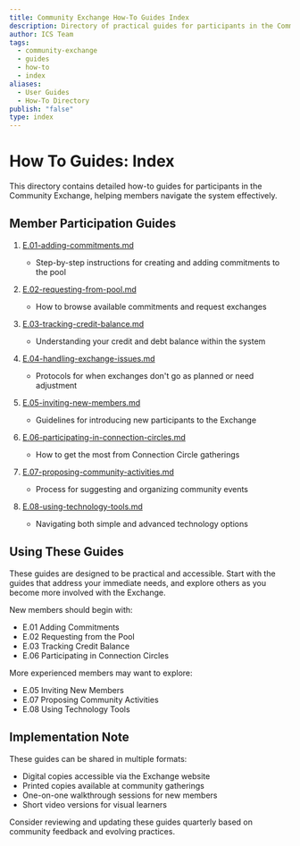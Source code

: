 ```yaml
---
title: Community Exchange How-To Guides Index
description: Directory of practical guides for participants in the Community Exchange system
author: ICS Team
tags:
  - community-exchange
  - guides
  - how-to
  - index
aliases:
  - User Guides
  - How-To Directory
publish: "false"
type: index
---
```


# How To Guides: Index

This directory contains detailed how-to guides for participants in the Community Exchange, helping members navigate the system effectively.

## Member Participation Guides

1. [E.01-adding-commitments.md](notes/ics/ccc/v0.2/E-Guides/E.01-adding-commitments.md)
   - Step-by-step instructions for creating and adding commitments to the pool

2. [E.02-requesting-from-pool.md](notes/ics/ccc/v0.2/E-Guides/E.02-requesting-from-pool.md)
   - How to browse available commitments and request exchanges

3. [E.03-tracking-credit-balance.md](notes/ics/ccc/v0.2/E-Guides/E.03-tracking-credit-balance.md)
   - Understanding your credit and debt balance within the system

4. [E.04-handling-exchange-issues.md](notes/ics/ccc/v0.2/E-Guides/E.04-handling-exchange-issues.md)
   - Protocols for when exchanges don't go as planned or need adjustment

5. [E.05-inviting-new-members.md](notes/ics/ccc/v0.2/E-Guides/E.05-inviting-new-members.md)
   - Guidelines for introducing new participants to the Exchange

6. [E.06-participating-in-connection-circles.md](notes/ics/ccc/v0.2/E-Guides/E.06-participating-in-connection-commons.md)
   - How to get the most from Connection Circle gatherings

7. [E.07-proposing-community-activities.md](notes/ics/ccc/v0.2/E-Guides/E.07-proposing-community-activities.md)
   - Process for suggesting and organizing community events

8. [E.08-using-technology-tools.md](notes/ics/ccc/v0.2/E-Guides/E.08-using-technology-tools.md)
   - Navigating both simple and advanced technology options

## Using These Guides

These guides are designed to be practical and accessible. Start with the guides that address your immediate needs, and explore others as you become more involved with the Exchange.

New members should begin with:
- E.01 Adding Commitments
- E.02 Requesting from the Pool
- E.03 Tracking Credit Balance
- E.06 Participating in Connection Circles

More experienced members may want to explore:
- E.05 Inviting New Members
- E.07 Proposing Community Activities
- E.08 Using Technology Tools

## Implementation Note

These guides can be shared in multiple formats:
- Digital copies accessible via the Exchange website
- Printed copies available at community gatherings
- One-on-one walkthrough sessions for new members
- Short video versions for visual learners

Consider reviewing and updating these guides quarterly based on community feedback and evolving practices.